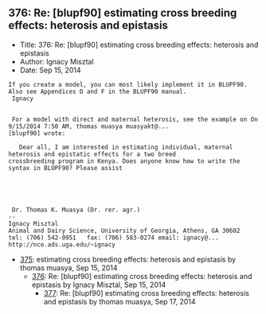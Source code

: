 ## 376: Re: [blupf90] estimating cross breeding effects: heterosis and epistasis

- Title: 376: Re: [blupf90] estimating cross breeding effects: heterosis and epistasis
- Author: Ignacy Misztal
- Date: Sep 15, 2014
```
If you create a model, you can most likely implement it in BLUPF90.  Also see Appendices D and F in the BLUPF90 manual.
 Ignacy


 For a model with direct and maternal heterosis, see the example on On 9/15/2014 7:50 AM, thomas muasya muasyakt@...
[blupf90] wrote:

   Dear all, I am interested in estimating individual, maternal heterosis and epistatic effects for a two breed
crossbreeding program in Kenya. Does anyone know how to write the syntax in BLUPF90? Please assist

 
 


 Dr. Thomas K. Muasya (Dr. rer. agr.) 
-- 
Ignacy Misztal
Animal and Dairy Science, University of Georgia, Athens, GA 30602
tel: (706) 542-0951   fax: (706) 583-0274 email: ignacy@...   
http://nce.ads.uga.edu/~ignacy
```

- [375](0375.md): estimating cross breeding effects: heterosis and epistasis by thomas muasya, Sep 15, 2014
    - [376](0376.md): Re: [blupf90] estimating cross breeding effects: heterosis and epistasis by Ignacy Misztal, Sep 15, 2014
        - [377](0377.md): Re: [blupf90] estimating cross breeding effects: heterosis and epistasis by thomas muasya, Sep 17, 2014
